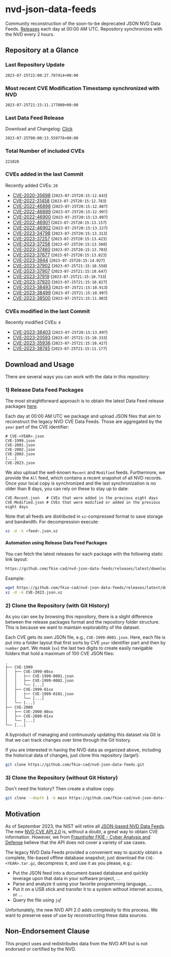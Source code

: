 # nvd-json-data-feeds

Community reconstruction of the soon-to-be deprecated JSON NVD Data Feeds. 
[Releases](https://github.com/fkie-cad/nvd-json-data-feeds/releases/latest) each day at 00:00 AM UTC.
Repository synchronizes with the NVD every 2 hours.

## Repository at a Glance

### Last Repository Update

```plain
2023-07-25T22:00:27.797414+00:00
```

### Most recent CVE Modification Timestamp synchronized with NVD

```plain
2023-07-25T21:15:11.177000+00:00
```

### Last Data Feed Release

Download and Changelog: [Click](https://github.com/fkie-cad/nvd-json-data-feeds/releases/latest)

```plain
2023-07-25T00:00:13.559776+00:00
```

### Total Number of included CVEs

```plain
221028
```

### CVEs added in the last Commit

Recently added CVEs: `20`

* [CVE-2020-35698](CVE-2020/CVE-2020-356xx/CVE-2020-35698.json) (`2023-07-25T20:15:12.643`)
* [CVE-2022-31458](CVE-2022/CVE-2022-314xx/CVE-2022-31458.json) (`2023-07-25T20:15:12.783`)
* [CVE-2022-46898](CVE-2022/CVE-2022-468xx/CVE-2022-46898.json) (`2023-07-25T20:15:12.887`)
* [CVE-2022-46899](CVE-2022/CVE-2022-468xx/CVE-2022-46899.json) (`2023-07-25T20:15:12.997`)
* [CVE-2022-46900](CVE-2022/CVE-2022-469xx/CVE-2022-46900.json) (`2023-07-25T20:15:13.087`)
* [CVE-2022-46901](CVE-2022/CVE-2022-469xx/CVE-2022-46901.json) (`2023-07-25T20:15:13.157`)
* [CVE-2022-46902](CVE-2022/CVE-2022-469xx/CVE-2022-46902.json) (`2023-07-25T20:15:13.227`)
* [CVE-2023-34798](CVE-2023/CVE-2023-347xx/CVE-2023-34798.json) (`2023-07-25T20:15:13.313`)
* [CVE-2023-37257](CVE-2023/CVE-2023-372xx/CVE-2023-37257.json) (`2023-07-25T20:15:13.423`)
* [CVE-2023-37258](CVE-2023/CVE-2023-372xx/CVE-2023-37258.json) (`2023-07-25T20:15:13.560`)
* [CVE-2023-37460](CVE-2023/CVE-2023-374xx/CVE-2023-37460.json) (`2023-07-25T20:15:13.703`)
* [CVE-2023-37677](CVE-2023/CVE-2023-376xx/CVE-2023-37677.json) (`2023-07-25T20:15:13.823`)
* [CVE-2023-3944](CVE-2023/CVE-2023-39xx/CVE-2023-3944.json) (`2023-07-25T20:15:14.027`)
* [CVE-2023-37902](CVE-2023/CVE-2023-379xx/CVE-2023-37902.json) (`2023-07-25T21:15:10.550`)
* [CVE-2023-37907](CVE-2023/CVE-2023-379xx/CVE-2023-37907.json) (`2023-07-25T21:15:10.647`)
* [CVE-2023-37919](CVE-2023/CVE-2023-379xx/CVE-2023-37919.json) (`2023-07-25T21:15:10.733`)
* [CVE-2023-37920](CVE-2023/CVE-2023-379xx/CVE-2023-37920.json) (`2023-07-25T21:15:10.827`)
* [CVE-2023-38493](CVE-2023/CVE-2023-384xx/CVE-2023-38493.json) (`2023-07-25T21:15:10.913`)
* [CVE-2023-38499](CVE-2023/CVE-2023-384xx/CVE-2023-38499.json) (`2023-07-25T21:15:10.997`)
* [CVE-2023-38500](CVE-2023/CVE-2023-385xx/CVE-2023-38500.json) (`2023-07-25T21:15:11.083`)


### CVEs modified in the last Commit

Recently modified CVEs: `4`

* [CVE-2023-38403](CVE-2023/CVE-2023-384xx/CVE-2023-38403.json) (`2023-07-25T20:15:13.897`)
* [CVE-2023-20593](CVE-2023/CVE-2023-205xx/CVE-2023-20593.json) (`2023-07-25T21:15:10.333`)
* [CVE-2023-35936](CVE-2023/CVE-2023-359xx/CVE-2023-35936.json) (`2023-07-25T21:15:10.427`)
* [CVE-2023-38745](CVE-2023/CVE-2023-387xx/CVE-2023-38745.json) (`2023-07-25T21:15:11.177`)


## Download and Usage

There are several ways you can work with the data in this repository:

### 1) Release Data Feed Packages

The most straightforward approach is to obtain the latest Data Feed release packages [here](https://github.com/fkie-cad/nvd-json-data-feeds/releases/latest).

Each day at 00:00 AM UTC we package and upload JSON files that aim to reconstruct the legacy NVD CVE Data Feeds.
Those are aggregated by the `year` part of the CVE identifier:

```
# CVE-<YEAR>.json
CVE-1999.json
CVE-2001.json
CVE-2002.json
CVE-2003.json
[...]
CVE-2023.json
```

We also upload the well-known `Recent` and `Modified` feeds.
Furthermore, we provide the `All` feed, which contains a recent snapshot of all NVD records.
Once your local copy is synchronized and the last synchronization is no older than 8 days, you can rely on these to stay up to date:

```plain
CVE-Recent.json   # CVEs that were added in the previous eight days
CVE-Modified.json # CVEs that were modified or added in the previous eight days
```

Note that all feeds are distributed in `xz`-compressed format to save storage and bandwidth.
For decompression execute:

```sh
xz -d -k <feed>.json.xz
```


#### Automation using Release Data Feed Packages

You can fetch the latest releases for each package with the following static link layout:

```sh
https://github.com/fkie-cad/nvd-json-data-feeds/releases/latest/download/CVE-<YEAR>.json.xz
```

Example:

```sh
wget https://github.com/fkie-cad/nvd-json-data-feeds/releases/latest/download/CVE-2023.json.xz
xz -d -k CVE-2023.json.xz
```

### 2) Clone the Repository (with Git History)

As you can see by browsing this repository, there is a slight difference between the release packages format and the repository folder structure.
This is because we want to maintain explorability of the dataset.

Each CVE gets its own JSON file, e.g., `CVE-1999-0001.json`.
Here, each file is put into a folder layout that first sorts by CVE `year` identifier part and then by `number` part.
We mask (`xx`) the last two digits to create easily navigable folders that hold a maximum of 100 CVE JSON files:

```plain
.
├── CVE-1999
│   ├── CVE-1999-00xx
│   │   ├── CVE-1999-0001.json
│   │   ├── CVE-1999-0002.json
│   │   └── [...]
│   ├── CVE-1999-01xx
│   │   ├── CVE-1999-0101.json
│   │   └── [...]
│   └── [...]
├── CVE-2000
│   ├── CVE-2000-00xx
│   ├── CVE-2000-01xx
│   └── [...]
└── [...]
```

A byproduct of managing and continuously updating this dataset via Git is that we can track changes over time through the Git history.

If you are interested in having the NVD data as organized above, including the historical data of changes, just clone this repository (large!):

```sh
git clone https://github.com/fkie-cad/nvd-json-data-feeds.git
```

### 3) Clone the Repository (without Git History)

Don't need the history? Then create a shallow copy:

```sh
git clone --depth 1 -b main https://github.com/fkie-cad/nvd-json-data-feeds.git
```

## Motivation

As of September 2023, the NIST will retire all [JSON-based NVD Data Feeds](https://nvd.nist.gov/vuln/data-feeds#divRetirementBanner-1).
The new [NVD CVE API 2.0](https://nvd.nist.gov/developers/vulnerabilities) is, without a doubt, a great way to obtain CVE information.
However, we from [Fraunhofer FKIE - Cyber Analysis and Defense](https://www.fkie.fraunhofer.de/en/departments/cad.html) believe that the API does not cover a variety of use cases.

The legacy NVD Data Feeds provided a convenient way to quickly obtain a complete, file-based offline database snapshot; just download the `CVE-<YEAR>.tar.gz`, decompress it, and use it as you please, e.g.:

* Put the JSON feed into a document-based database and quickly leverage upon that data in your software project, ...
* Parse and analyze it using your favorite programming language, ...
* Put it on a USB stick and transfer it to a system without internet access, or ...
* Query the file using `jq`!

Unfortunately, the new NVD API 2.0 adds complexity to this process.
We want to preserve ease of use by reconstructing these data sources.

## Non-Endorsement Clause

This project uses and redistributes data from the NVD API but is not endorsed or certified by the NVD.